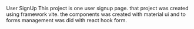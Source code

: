 User SignUp
This project is one user signup page. that project was created using framework vite. the components was created with material ui and to forms management was did with react hook form.
